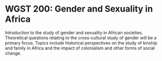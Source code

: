 # WGST 200: Gender and Sexuality in Africa

Introduction to the study of gender and sexuality in African societies. Theoretical questions relating to the cross-cultural study of gender will be a primary focus. Topics include historical perspectives on the study of kinship and family in Africa and the impact of colonialism and other forms of social change.
